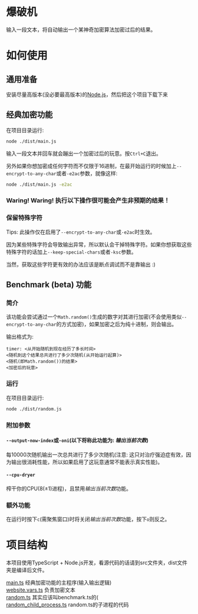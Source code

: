 # 爆破机
输入一段文本，将自动输出一个某神奇加密算法加密过后的结果。

# 如何使用
## 通用准备
安装尽量高版本(没必要最高版本)的[Node.js](https://nodejs.org/zh-cn/)，然后把这个项目下载下来
## 经典加密功能
在项目目录运行: 
```bash
node ./dist/main.js
```
输入一段文本并回车就会蹦出一个加密过后的玩意。按`Ctrl+C`退出。

另外如果你想加密成任何字符而不仅限于16进制，在最开始运行的时候加上`--encrypt-to-any-char`或者`-e2ac`参数，就像这样: 
```bash
node ./dist/main.js -e2ac
```

### Waring! Waring! 执行以下操作很可能会产生非预期的结果！
### 保留特殊字符
Tips: 此操作仅在启用了`--encrypt-to-any-char`或`-e2ac`时生效。

因为某些特殊字符会导致输出异常，所以默认会干掉特殊字符。如果你想获取这些特殊字符的话加上`--keep-special-chars`或者`-ksc`参数。

当然，获取这些字符更有效的办法应该是断点调试而不是靠输出 :)

## Benchmark (beta) 功能
### 简介
该功能会尝试通过一个`Math.random()`生成的数字对其进行加密(不会使用类似`--encrypt-to-any-char`的方式加密)，如果加密之后为纯十进制，则会输出。

输出格式为: 
```
timer: <从开始随机到现在经历了多长时间>
<随机到这个结果总共进行了多少次随机(从开始运行起算)>
<随机(即Math.random())的结果>
<加密后的玩意>
```
### 运行
在项目目录运行: 
```bash
node ./dist/random.js
```
### 附加参数
#### `--output-now-index`或`-oni`(以下将称此功能为: *输出当前次数*)
每10000次随机输出一次总共进行了多少次随机(注意: 这只对治疗强迫症有效，因为输出很消耗性能，所以如果启用了这玩意通常不能表示真实性能)。
#### `--cpu-dryer`
榨干你的CPU(8(±1)进程)，且禁用*输出当前次数*功能。
### 额外功能
在运行时按下`c`(需聚焦窗口)时将关闭*输出当前次数*功能，按下`o`则反之。
# 项目结构
本项目使用TypeScript + Node.js开发，看源代码的话请到src文件夹，dist文件夹是编译后文件。

[main.ts](./src/main.ts) 经典加密功能的主程序(输入输出逻辑)<br />
[website.vars.ts](./src/website.vars.ts) 负责加密文本<br />
[random.ts](./src/random.ts) 其实应该叫benchmark.ts的(<br />
[random_child_process.ts](./src/random_child_process.ts) random.ts的子进程的代码